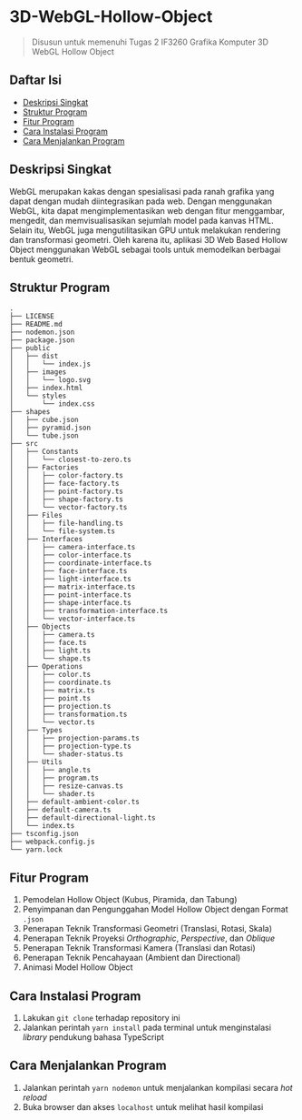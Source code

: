 # 3D-WebGL-Hollow-Object

> Disusun untuk memenuhi Tugas 2 IF3260 Grafika Komputer 3D WebGL Hollow Object

## Daftar Isi

- [Deskripsi Singkat](#deskripsi-singkat)
- [Struktur Program](#struktur-program)
- [Fitur Program](#fitur-program)
- [Cara Instalasi Program](#cara-instalasi-program)
- [Cara Menjalankan Program](#cara-menjalankan-program)

## Deskripsi Singkat

WebGL merupakan kakas dengan spesialisasi pada ranah grafika yang dapat dengan mudah diintegrasikan pada web. Dengan menggunakan WebGL, kita dapat mengimplementasikan web dengan fitur menggambar, mengedit, dan memvisualisasikan sejumlah model pada kanvas HTML. Selain itu, WebGL juga mengutilitasikan GPU untuk melakukan rendering dan transformasi geometri. Oleh karena itu, aplikasi 3D Web Based Hollow Object menggunakan WebGL sebagai tools untuk memodelkan berbagai bentuk geometri.

## Struktur Program

```
.
├── LICENSE
├── README.md
├── nodemon.json
├── package.json
├── public
│   ├── dist
│   │   └── index.js
│   ├── images
│   │   └── logo.svg
│   ├── index.html
│   └── styles
│       └── index.css
├── shapes
│   ├── cube.json
│   ├── pyramid.json
│   └── tube.json
├── src
│   ├── Constants
│   │   └── closest-to-zero.ts
│   ├── Factories
│   │   ├── color-factory.ts
│   │   ├── face-factory.ts
│   │   ├── point-factory.ts
│   │   ├── shape-factory.ts
│   │   └── vector-factory.ts
│   ├── Files
│   │   ├── file-handling.ts
│   │   └── file-system.ts
│   ├── Interfaces
│   │   ├── camera-interface.ts
│   │   ├── color-interface.ts
│   │   ├── coordinate-interface.ts
│   │   ├── face-interface.ts
│   │   ├── light-interface.ts
│   │   ├── matrix-interface.ts
│   │   ├── point-interface.ts
│   │   ├── shape-interface.ts
│   │   ├── transformation-interface.ts
│   │   └── vector-interface.ts
│   ├── Objects
│   │   ├── camera.ts
│   │   ├── face.ts
│   │   ├── light.ts
│   │   └── shape.ts
│   ├── Operations
│   │   ├── color.ts
│   │   ├── coordinate.ts
│   │   ├── matrix.ts
│   │   ├── point.ts
│   │   ├── projection.ts
│   │   ├── transformation.ts
│   │   └── vector.ts
│   ├── Types
│   │   ├── projection-params.ts
│   │   ├── projection-type.ts
│   │   └── shader-status.ts
│   ├── Utils
│   │   ├── angle.ts
│   │   ├── program.ts
│   │   ├── resize-canvas.ts
│   │   └── shader.ts
│   ├── default-ambient-color.ts
│   ├── default-camera.ts
│   ├── default-directional-light.ts
│   └── index.ts
├── tsconfig.json
├── webpack.config.js
└── yarn.lock
```

## Fitur Program

1. Pemodelan Hollow Object (Kubus, Piramida, dan Tabung)
2. Penyimpanan dan Pengunggahan Model Hollow Object dengan Format `.json`
3. Penerapan Teknik Transformasi Geometri (Translasi, Rotasi, Skala)
4. Penerapan Teknik Proyeksi _Orthographic_, _Perspective_, dan _Oblique_
5. Penerapan Teknik Transformasi Kamera (Translasi dan Rotasi)
6. Penerapan Teknik Pencahayaan (Ambient dan Directional)
7. Animasi Model Hollow Object

## Cara Instalasi Program

1. Lakukan `git clone` terhadap repository ini
2. Jalankan perintah `yarn install` pada terminal untuk menginstalasi _library_ pendukung bahasa TypeScript

## Cara Menjalankan Program

1. Jalankan perintah `yarn nodemon` untuk menjalankan kompilasi secara _hot reload_
2. Buka browser dan akses `localhost` untuk melihat hasil kompilasi
